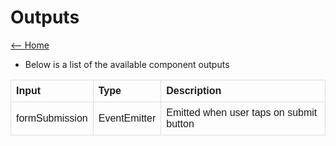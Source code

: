 # Outputs

[<-- Home](../README.md)

- Below is a list of the available component outputs 

<style>
table {
  font-family: arial, sans-serif;
  border-collapse: collapse;
  width: 100%;
}

td, th {
  border: 1px solid #dddddd;
  text-align: left;
  padding: 8px;
}
</style>

<table>
  <tr>
    <th>Input</th>
    <th>Type</th>
    <th>Description</th>
  </tr>
  <tr>
    <td>formSubmission</td>
    <td>EventEmitter</td>
    <td>
      Emitted when user taps on submit button
    </td>
  </tr>
</table>
